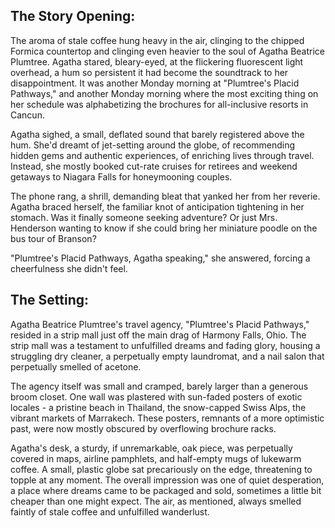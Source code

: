 ## The Story Opening:

The aroma of stale coffee hung heavy in the air, clinging to the chipped Formica countertop and clinging even heavier to the soul of Agatha Beatrice Plumtree. Agatha stared, bleary-eyed, at the flickering fluorescent light overhead, a hum so persistent it had become the soundtrack to her disappointment. It was another Monday morning at "Plumtree's Placid Pathways," and another Monday morning where the most exciting thing on her schedule was alphabetizing the brochures for all-inclusive resorts in Cancun.

Agatha sighed, a small, deflated sound that barely registered above the hum. She'd dreamt of jet-setting around the globe, of recommending hidden gems and authentic experiences, of enriching lives through travel. Instead, she mostly booked cut-rate cruises for retirees and weekend getaways to Niagara Falls for honeymooning couples. 

The phone rang, a shrill, demanding bleat that yanked her from her reverie. Agatha braced herself, the familiar knot of anticipation tightening in her stomach. Was it finally someone seeking adventure? Or just Mrs. Henderson wanting to know if she could bring her miniature poodle on the bus tour of Branson?

"Plumtree's Placid Pathways, Agatha speaking," she answered, forcing a cheerfulness she didn't feel.

## The Setting:

Agatha Beatrice Plumtree's travel agency, "Plumtree's Placid Pathways," resided in a strip mall just off the main drag of Harmony Falls, Ohio. The strip mall was a testament to unfulfilled dreams and fading glory, housing a struggling dry cleaner, a perpetually empty laundromat, and a nail salon that perpetually smelled of acetone.

The agency itself was small and cramped, barely larger than a generous broom closet. One wall was plastered with sun-faded posters of exotic locales - a pristine beach in Thailand, the snow-capped Swiss Alps, the vibrant markets of Marrakech. These posters, remnants of a more optimistic past, were now mostly obscured by overflowing brochure racks.

Agatha's desk, a sturdy, if unremarkable, oak piece, was perpetually covered in maps, airline pamphlets, and half-empty mugs of lukewarm coffee. A small, plastic globe sat precariously on the edge, threatening to topple at any moment. The overall impression was one of quiet desperation, a place where dreams came to be packaged and sold, sometimes a little bit cheaper than one might expect. The air, as mentioned, always smelled faintly of stale coffee and unfulfilled wanderlust.
